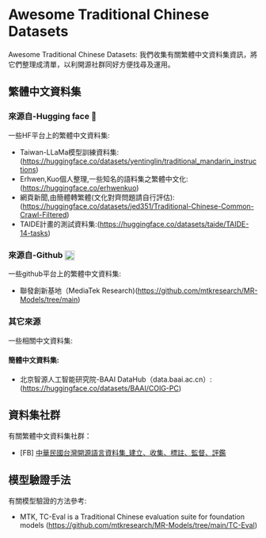 # Awesome Traditional Chinese Datasets
Awesome Traditional Chinese Datasets: 我們收集有關繁體中文資料集資訊，將它們整理成清單，以利開源社群同好方便找尋及運用。

## 繁體中文資料集

### 來源自-Hugging face 🤗
一些HF平台上的繁體中文資料集:
- Taiwan-LLaMa模型訓練資料集:(https://huggingface.co/datasets/yentinglin/traditional_mandarin_instructions)
- Erhwen,Kuo個人整理,一些知名的語料集之繁體中文化:(https://huggingface.co/erhwenkuo)
- 網頁新聞,由簡體轉繁體(文化對齊問題請自行評估):(https://huggingface.co/datasets/jed351/Traditional-Chinese-Common-Crawl-Filtered)
- TAIDE計畫的測試資料集:(https://huggingface.co/datasets/taide/TAIDE-14-tasks)


### 來源自-Github <img class="emoji" title=":octocat:" alt=":octocat:" src="https://github.githubassets.com/images/icons/emoji/octocat.png" height="20" width="20" align="absmiddle">

一些github平台上的繁體中文資料集:
- 聯發創新基地（MediaTek Research)(https://github.com/mtkresearch/MR-Models/tree/main)

### 其它來源
一些相關中文資料集:
#### 簡體中文資料集:
- 北京智源人工智能研究院-BAAI DataHub（data.baai.ac.cn）:(https://huggingface.co/datasets/BAAI/COIG-PC)

## 資料集社群
有關繁體中文資料集社群：
- [FB] [中華民國台灣開源語言資料集_建立、收集、標註、監督、評鑑](https://www.facebook.com/groups/290103150640341/)

## 模型驗證手法
有關模型驗證的方法參考:
- MTK, TC-Eval is a Traditional Chinese evaluation suite for foundation models (https://github.com/mtkresearch/MR-Models/tree/main/TC-Eval)


<!--stackedit_data:
eyJoaXN0b3J5IjpbLTczMDE2MjM0OV19
-->
